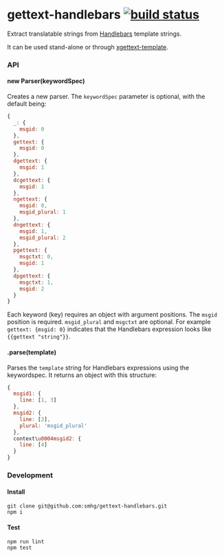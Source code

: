 # gettext-handlebars [![build status](https://secure.travis-ci.org/smhg/gettext-handlebars.png)](http://travis-ci.org/smhg/gettext-handlebars)

Extract translatable strings from [Handlebars](http://handlebarsjs.com/) template strings.

It can be used stand-alone or through [xgettext-template](https://github.com/gmarty/xgettext).

### API

#### new Parser(keywordSpec)
Creates a new parser.
The `keywordSpec` parameter is optional, with the default being:
```javascript
{
  _: {
    msgid: 0
  },
  gettext: {
    msgid: 0
  },
  dgettext: {
    msgid: 1
  },
  dcgettext: {
    msgid: 1
  },
  ngettext: {
    msgid: 0,
    msgid_plural: 1
  },
  dngettext: {
    msgid: 1,
    msgid_plural: 2
  },
  pgettext: {
    msgctxt: 0,
    msgid: 1
  },
  dpgettext: {
    msgctxt: 1,
    msgid: 2
  }
}
```
Each keyword (key) requires an object with argument positions. The `msgid` position is required. `msgid_plural` and `msgctxt` are optional.
For example `gettext: {msgid: 0}` indicates that the Handlebars expression looks like `{{gettext "string"}}`.

#### .parse(template)
Parses the `template` string for Handlebars expressions using the keywordspec.
It returns an object with this structure:
```javascript
{
  msgid1: {
    line: [1, 3]
  },
  msgid2: {
    line: [2],
    plural: 'msgid_plural'
  },
  context\u0004msgid2: {
    line: [4]
  }
}
```

### Development

#### Install
```shell
git clone git@github.com:smhg/gettext-handlebars.git
npm i
```

#### Test
```shell
npm run lint
npm test
```
